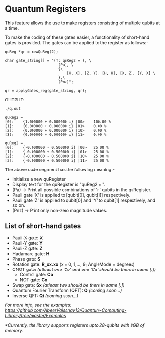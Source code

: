 # Quantum Registers

This feature allows the use to make registers consisting of multiple qubits at a time.

To make the coding of these gates easier, a functionality of short-hand gates is provided. The gates can be applied to the register as follows:-

	quReg *qr = newQuReg(2);

	char gate_string[] = "(T: quReg2 = ), \
							(Pa), \
							{\
								[X, X], [Z, Y], [H, H], [X, Z], [Y, X] \
							},\
							(Pnz)";

	qr = applyGates_reg(gate_string, qr);


OUTPUT:

	./q.out

	quReg2 = 
	[0]:	{1.000000 + 0.000000 i} |00>	100.00 %
	[1]:	{0.000000 + 0.000000 i} |01>	0.00 %
	[2]:	{0.000000 + 0.000000 i} |10>	0.00 %
	[3]:	{0.000000 + 0.000000 i} |11>	0.00 %

	quReg2 = 
	[0]:	{-0.000000 - 0.500000 i} |00>	25.00 %
	[1]:	{-0.000000 + 0.500000 i} |01>	25.00 %
	[2]:	{-0.000000 - 0.500000 i} |10>	25.00 %
	[3]:	{-0.000000 + 0.500000 i} |11>	25.00 %


The above code segment has the following meaning:-
 - Initialize a new quRegister.
 - Display text for the quRegister is "quReg2 = ".
 - (Pa) -> Print all possible combinations of 'n' qubits in the quRegister.
 - Pauli gate 'X' is applied to [qubit[0], qubit[1]] respectively.
 - Pauli gate 'Z' is applied to qubit[0] and 'Y' to qubit[1] respectively, and so on.
 - (Pnz) -> Print only non-zero magnitude values.

## List of short-hand gates
 - Pauli-X gate: **X**
 - Pauli-Y gate: **Y**
 - Pauli-Z gate: **Z**
 - Hadamard gate: **H**
 - Phase gate: **S**
 - Rotation gate: **R_xx.xx** (x = 0, 1,..., 9; AngleMode = degrees)
 - CNOT gate: *(atleast one 'Co' and one 'Cx' should be there in same [.])*
 	- Control gate: **Co**
 	- NOT gate: **Cx**
 - Swap gate: **Sx** *(atleast two should be there in same [.])*
 - Quantum Fourier Transform (QFT): **Q** *(coming soon...)*
 - Inverse QFT: **Qi** *(coming soon...)*

 *For more info, see the examples: https://github.com/AbeerVaishnav13/Quantum-Computing-Library/tree/master/Examples*

*\*Currently, the library supports registers upto 28-qubits with 8GB of memory.*